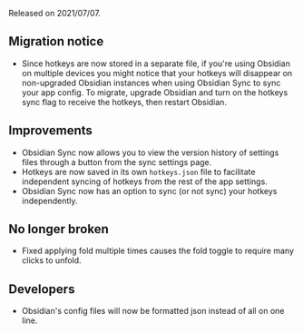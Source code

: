 Released on 2021/07/07.

## Migration notice
- Since hotkeys are now stored in a separate file, if you're using Obsidian on multiple devices you might notice that your hotkeys will disappear on non-upgraded Obsidian instances when using Obsidian Sync to sync your app config. To migrate, upgrade Obsidian and turn on the hotkeys sync flag to receive the hotkeys, then restart Obsidian.

## Improvements

- Obsidian Sync now allows you to view the version history of settings files through a button from the sync settings page.
- Hotkeys are now saved in its own `hotkeys.json` file to facilitate independent syncing of hotkeys from the rest of the app settings.
- Obsidian Sync now has an option to sync (or not sync) your hotkeys independently.

## No longer broken

- Fixed applying fold multiple times causes the fold toggle to require many clicks to unfold.

## Developers

- Obsidian's config files will now be formatted json instead of all on one line.
